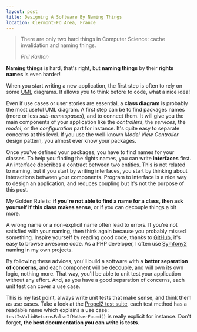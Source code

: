 ```yaml
---
layout: post
title: Designing A Software By Naming Things
location: Clermont-Fd Area, France
---
```


> There are only two hard things in Computer Science: cache invalidation and naming things.
>
> _Phil Karlton_

**Naming things** is hard, that's right, but **naming things** by their **rights names** is even harder!

When you start writing a new application, the first step is often to rely on some
[UML](http://en.wikipedia.org/wiki/Unified_Modeling_Language) diagrams. It allows you
to think before to code, what a nice idea!

Even if use cases or user stories are essential, a **class diagram** is probably the most useful UML diagram.
A first step can be to find packages names (more or less _sub-namespaces_), and to connect them.
It will give you the main components of your application like the _controllers_, the _services_,
the _model_, or the _configuration_ part for instance. It's quite easy to separate concerns at this level.
If you use the well-known _Model View Controller_ design pattern, you almost ever know your packages.

Once you've defined your packages, you have to find names for your classes.
To help you finding the rights names, you can write **interfaces** first. An interface describes a contract
between two entities. This is not related to naming, but if you start by writing interfaces, you start
by thinking about interactions between your components. Program to interface is a nice way to design
an application, and reduces coupling but it's not the purpose of this post.

My Golden Rule is: **if you're not able to find a name for a class, then ask yourself if this class makes sense**,
or if you can decouple things a bit more.

A wrong name or a non-explicit name often lead to errors. If you're not satisfied with your naming,
then think again because you probably missed something. Inspire yourself by reading good code, thanks to
[GitHub](http://www.github.com), it's easy to browse awesome code. As a PHP developer, I often use
[Symfony2](http://www.github.com/symfony/symfony) naming in my own projects.

By following these advices, you'll build a software with a **better separation of concerns**, and
each component will be decouple, and will own its own logic, nothing more. That way, you'll be able
to unit test your application without any effort. And, as you have a good separation of concerns, each
unit test can cover a use case.

This is my last point, always write unit tests that make sense, and think them as use cases. Take a look
at the [Propel2 test suite](http://www.github.com/propelorm/Propel2/tree/master/tests/Propel/Tests), each test
method has a readable name which explains a use case: `testIsValidReturnsFalseIfNoUserFound()` is really
explicit for instance. Don't forget, **the best documentation you can write is tests**.
